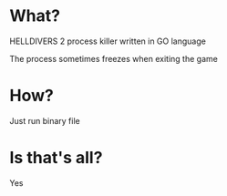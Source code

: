 # What?
HELLDIVERS 2 process killer written in GO language

The process sometimes freezes when exiting the game

# How?
Just run binary file

# Is that's all?
Yes
